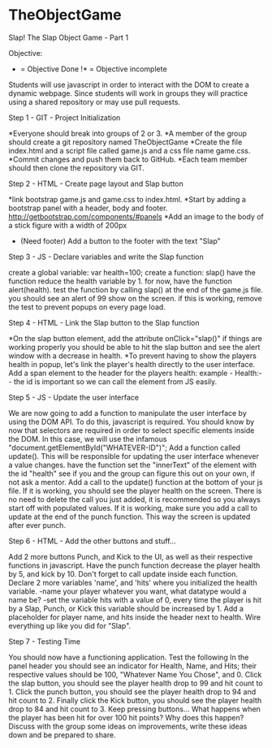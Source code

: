 # TheObjectGame
Slap!
The Slap Object Game - Part 1

Objective:


* = Objective Done
!* = Objective incomplete

Students will use javascript in order to interact with the DOM to create a dynamic webpage. Since students will work in groups they will practice using a shared repository or may use pull requests.

Step 1 - GIT - Project Initialization

*Everyone should break into groups of 2 or 3.
*A member of the group should create a git repository named TheObjectGame
*Create the file index.html and a script file called game.js and a css file name game.css.
*Commit changes and push them back to GitHub.
*Each team member should then clone the repository via GIT.



Step 2 - HTML - Create page layout and Slap button

*link bootstrap game.js and game.css to index.html.
*Start by adding a bootstrap panel with a header, body and footer. http://getbootstrap.com/components/#panels
*Add an image to the body of a stick figure with a width of 200px
* (Need footer) Add a button to the footer with the text "Slap"




Step 3 - JS - Declare variables and write the Slap function

create a global variable: var health=100;
create a function: slap()
have the function reduce the health variable by 1.
for now, have the function alert(health).
test the function by calling slap() at the end of the game.js file.
you should see an alert of 99 show on the screen.
if this is working, remove the test to prevent popups on every page load.



Step 4 - HTML - Link the Slap button to the Slap function

*On the slap button element, add the attribute onClick="slap()"
if things are working properly you should be able to hit the slap button and see the alert window with a decrease in health.
*To prevent having to show the players health in popup, let's link the player's health directly to the user interface.
Add a span element to the header for the players health: example - Health:--
the id is important so we can call the element from JS easily.



Step 5 - JS - Update the user interface

We are now going to add a function to manipulate the user interface by using the DOM API.
To do this, javascript is required.
You should know by now that selectors are required in order to select specific elements inside the DOM.
In this case, we will use the infamous "document.getElementById("WHATEVER-ID")";
Add a function called update(). This will be responsible for updating the user interface whenever a value changes.
have the function set the "innerText" of the element with the id "health"
see if you and the group can figure this out on your own, if not ask a mentor.
Add a call to the update() function at the bottom of your js file. If it is working, you should see the player health on the screen.
There is no need to delete the call you just added, it is recommended so you always start off with populated values.
If it is working, make sure you add a call to update at the end of the punch function. This way the screen is updated after ever punch.


Step 6 - HTML - Add the other buttons and stuff...

Add 2 more buttons Punch, and Kick to the UI, as well as their respective functions in javascript.
Have the punch function decrease the player health by 5, and kick by 10.
Don't forget to call update inside each function.
Declare 2 more variables 'name', and 'hits' where you initialized the health variable. -name your player whatever you want, what datatype would a name be? -set the variable hits with a value of 0, every time the player is hit by a Slap, Punch, or Kick this variable should be increased by 1.
Add a placeholder for player name, and hits inside the header next to health.
Wire everything up like you did for "Slap".


Step 7 - Testing Time

You should now have a functioning application. Test the following
In the panel header you should see an indicator for Health, Name, and Hits; their respective values should be 100, "Whatever Name You Chose", and 0.
Click the slap button, you should see the player health drop to 99 and hit count to 1.
Click the punch button, you should see the player health drop to 94 and hit count to 2.
Finally click the Kick button, you should see the player health drop to 84 and hit count to 3.
Keep pressing buttons... What happens when the player has been hit for over 100 hit points? Why does this happen?
Discuss with the group some ideas on improvements, write these ideas down and be prepared to share.